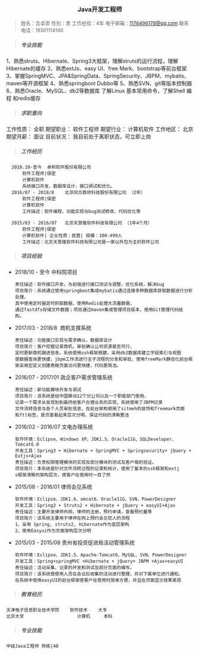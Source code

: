 <h3 style="text-align: center">Java开发工程师</h3>

> <font  size = "2">姓名：吉卓崇
性别：男
工作经验：4年
电子邮箱：1176496178@qq.com
联系电话：18501114146</font>

>##### 专业技能

1、熟悉struts、Hibernate、Spring3大框架，理解struts的运行流程，理解Hibernate的缓存
2、熟悉extJs、easy UI、free Mark、bootstrap等前台框架
3、掌握SpringMVC、JPA&SpringData、SpringSecurity、JBPM、mybatis、maven等开源框架
4、熟悉springboot Dubbo等
5、熟悉SVN、git等版本控制器
6、熟悉Oracle、MySQL、db2等数据库
了解Linux 基本常用命令，了解Shell 编程
和redis缓存
<br>
> #####  求职意向

工作性质：	全职
期望职业：	软件工程师
期望行业：	计算机软件
工作地区：	北京
期望月薪：	面议
目前状况：	我目前处于离职状态，可立即上岗

> ##### 工作经历

  ```
	2018.10-至今	卓邦软件股份有限公司
		软件工程师|保密
		计算机软件
		系统接口开发，数据库设计，接口调试和优化。 
	2016/07 - 2018/8 	北京同方鼎欣科技股份有限公司 （2年） 
		软件工程师|保密
		计算机软件
		工作描述：软件编程，功能实现与bug测试修改，代码优化等

	2015/03 - 2016/07	北京天景隆软件科技有限公司 （1年4个月） 
		软件工程师|保密
		计算机软件| 企业性质：民营| 规模：100-499人
		工作描述：北京天景隆软件科技有限公司是一家以外包为主的软件公司
  ```
 > ##### 项目经验
 
*	2018/10 - 至今	中科院项目
	```
	责任描述：软件接口开发，与前端进行接口测试与调整，优化系统，解决bug
	项目简介：系统通过使用springboot集成mybatis通过连接多种数据库获取数据进行分析处理，
	其中使用定时器定时抓取数据，使用Redis处理大流量数据，
	通过fastdfs存储文件数据；项目通过maven集成管理项目版本，使用Git管理代码结构。 
	```
*	2017/03 - 2018/8 	商机支撑系统
	```
	责任描述：功能接口实现与需求确认，数据库设计
	项目简介：客户挖掘记录商机，审批确认公司资源是否可行，
	定时更新商机跟进信息。系统使用ssh框架搭建，采用db2数据库建立字段索引与视图
	使数据查询更快捷，jbpm工作流进行主子流程的分发和审批，使用freeMark静态化前台框
	架采用宏定义创建表格页面访问更快捷，代码更简洁。
	```
*	2016/07 - 2017/01	政企客户需求管理系统	
	```
	责任描述：新功能模块开发与调试
	项目简介：该系统是给中国移动12个分公司以及一个职能部门使用，
	记录一个需求从发现到到最终给客户办理业务的实现，系统使用了JBPM记录
	文件流转信息与各个人员审批信息，在前台架构使用了sitmeh的装饰和freemark页面
	和ftl标签，是页面看起来层次分明，保证代码的清晰整洁
	```
*	2016/02 - 2016/07	文电办理系统
	```
	软件环境：Eclipse、Windows XP、JDK1.5、Oracle11G、SQLDeveloper、Tomcat6.0
	开发工具：Spring3 + Hibernate + SpringMVC + Springsecurity+ jQuery + Extjs+Ajax
	责任描述：负责权限管理模块的实现及部分模块的测试及客户端的验证。
	项目简介：本系统是针对文件流转过程的记录和统计，使用了基本的ssh框架和extj
	s框架清晰的架构层次，使客户在使用时一目了然
	```
*	2015/08 - 2016/01	律师会见系统
	```
	软件环境：Eclipse、JDK1.6、omcat6、Oracle11G、SVN、PowerDesigner
	开发工具：Spring3 + Struts2 + Hibernate + jQuery + easyUI+Ajax
	责任描述：主要开发律师外网，律师的注册，预约申请，查看预约量等
	项目简介：该系统主要用于律师在网上预约会见犯人的流程  
	1、采用 Spring, struts2, Hibernate作为底层架构
	2、使用Easyui作为页面架构层次分明
	```
*	2015/03 - 2015/08	贵州省投资促进局活动管理系统
	```
	软件环境：Eclipse、JDK1.5、Apache-Tomcat6、MySQL、SVN、PowerDesigner
	开发工具：Spring+springMVC +Hibernate + jQuery+ JBPM +Ajax+easyUI
	责任描述：活动采集、记录的开发和测试及部分页面的编写。
	项目简介：该系统使使用人员在会议后收集的活动进行整理，并对下属单位进行通知。
	在系统中使用easyUI的前台框架使客户在使用时简单方便，并且在页面显示效果美观
    ```
  
> ##### 教育经历
	天津电子信息职业技术学院	软件技术	大专
	北京大学					计算机		本科
	
> ##### 专业技能
	中级Java工程师 熟练|48